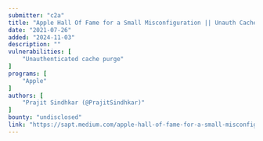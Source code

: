 ```yaml
---
submitter: "c2a"
title: "Apple Hall Of Fame for a Small Misconfiguration || Unauth Cache Purging"
date: "2021-07-26"
added: "2024-11-03"
description: ""
vulnerabilities: [
    "Unauthenticated cache purge"
]
programs: [
    "Apple"
]
authors: [
    "Prajit Sindhkar (@PrajitSindhkar)"
]
bounty: "undisclosed"
link: "https://sapt.medium.com/apple-hall-of-fame-for-a-small-misconfiguration-unauth-cache-purging-faf81b19419b"
---
```




